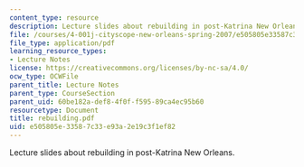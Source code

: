 ```yaml
---
content_type: resource
description: Lecture slides about rebuilding in post-Katrina New Orleans.
file: /courses/4-001j-cityscope-new-orleans-spring-2007/e505805e33587c33e93a2e19c3f1ef82_rebuilding.pdf
file_type: application/pdf
learning_resource_types:
- Lecture Notes
license: https://creativecommons.org/licenses/by-nc-sa/4.0/
ocw_type: OCWFile
parent_title: Lecture Notes
parent_type: CourseSection
parent_uid: 60be182a-def8-4f0f-f595-89ca4ec95b60
resourcetype: Document
title: rebuilding.pdf
uid: e505805e-3358-7c33-e93a-2e19c3f1ef82
---
```

Lecture slides about rebuilding in post-Katrina New Orleans.